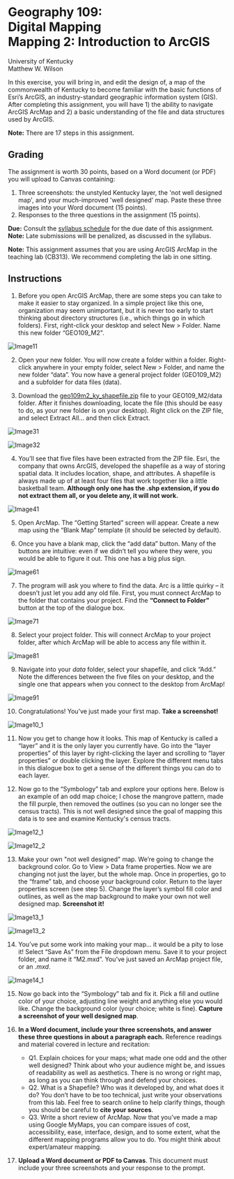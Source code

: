 # Geography 109:<br>Digital Mapping<br>Mapping 2: Introduction to ArcGIS

University of Kentucky
<br>Matthew W. Wilson

In this exercise, you will bring in, and edit the design of, a map of the commonwealth of Kentucky to become familiar with the basic functions of Esri’s ArcGIS, an industry-standard geographic information system (GIS). After completing this assignment, you will have 1) the ability to navigate ArcGIS ArcMap and 2) a basic understanding of the file and data structures used by ArcGIS.

**Note:** There are 17 steps in this assignment.

## Grading

The assignment is worth 30 points, based on a Word document (or PDF) you will upload to Canvas containing:
1. Three screenshots: the unstyled Kentucky layer, the 'not well designed map', and your much-improved 'well designed' map. Paste these three images into your Word document (15 points).
2. Responses to the three questions in the assignment (15 points).

**Due:** Consult the [syllabus schedule](../syllabus.md#viii-schedule) for the due date of this assignment. **Note:** Late submissions will be penalized, as discussed in the syllabus.

**Note:** This assignment assumes that you are using ArcGIS ArcMap in the teaching lab (CB313). We recommend completing the lab in one sitting.

## Instructions

1. Before you open ArcGIS ArcMap, there are some steps you can take to make it easier to stay organized. In a simple project like this one, organization may seem unimportant, but it is never too early to start thinking about directory structures (i.e., which things go in which folders). First, right-click your desktop and select New > Folder. Name this new folder “GEO109_M2".

![Image11](assets/images/11.jpg)

2. Open your new folder. You will now create a folder within a folder. Right-click anywhere in your empty folder, select New > Folder, and name the new folder “data”. You now have a general project folder (GEO109_M2) and a subfolder for data files (data).

3. Download the [geo109m2_ky_shapefile.zip](assets/data/geo109m2_ky_shapefile.zip) file to your GEO109_M2/data folder. After it finishes downloading, locate the file (this should be easy to do, as your new folder is on your desktop). Right click on the ZIP file, and select Extract All... and then click Extract.

![Image31](assets/images/31.jpg)

![Image32](assets/images/32.jpg)

4. You’ll see that five files have been extracted from the ZIP file. Esri, the company that owns ArcGIS, developed the shapefile as a way of storing spatial data. It includes location, shape, and attributes. A shapefile is always made up of at least four files that work together like a little basketball team. **Although only one has the .shp extension, if you do not extract them all, or you delete any, it will not work.**

![Image41](assets/images/41.jpg)

5. Open ArcMap. The “Getting Started” screen will appear. Create a new map using the “Blank Map” template (it should be selected by default).

6. Once you have a blank map, click the “add data” button. Many of the buttons are intuitive: even if we didn’t tell you where they were, you would be able to figure it out. This one has a big plus sign.

![Image61](assets/images/61.jpg)

7. The program will ask you where to find the data. Arc is a little quirky – it doesn’t just let you add any old file. First, you must connect ArcMap to the folder that contains your project. Find the **“Connect to Folder”** button at the top of the dialogue box.

![Image71](assets/images/71.jpg)

8. Select your project folder. This will connect ArcMap to your project folder, after which ArcMap will be able to access any file within it.

![Image81](assets/images/81.jpg)

9. Navigate into your _data_ folder, select your shapefile, and click “Add.” Note the differences between the five files on your desktop, and the single one that appears when you connect to the desktop from ArcMap!

![Image91](assets/images/91.jpg)

10. Congratulations! You’ve just made your first map. **Take a screenshot!**

![Image10_1](assets/images/10_1.jpg)

11. Now you get to change how it looks. This map of Kentucky is called a “layer” and it is the only layer you currently have. Go into the “layer properties” of this layer by right-clicking the layer and scrolling to “layer properties” or double clicking the layer. Explore the different menu tabs in this dialogue box to get a sense of the different things you can do to each layer.

12. Now go to the “Symbology” tab and explore your options here. Below is an example of an odd map choice; I chose the mangrove pattern, made the fill purple, then removed the outlines (so you can no longer see the census tracts). This is not well designed since the goal of mapping this data is to see and examine Kentucky's census tracts.

![Image12_1](assets/images/12_1.jpg)

![Image12_2](assets/images/12_2.jpg)

13. Make your own "not well designed" map. We’re going to change the background color. Go to View > Data frame properties. Now we are changing not just the layer, but the whole map. Once in properties, go to the “frame” tab, and choose your background color. Return to the layer properties screen (see step 5). Change the layer’s symbol fill color and outlines, as well as the map background to make your own not well designed map. **Screenshot it!**

![Image13_1](assets/images/13_1.jpg)

![Image13_2](assets/images/13_2.jpg)

14. You’ve put some work into making your map... it would be a pity to lose it! Select “Save As” from the File dropdown menu. Save it to your project folder, and name it “M2.mxd”. You’ve just saved an ArcMap project file, or an _.mxd_.

![Image14_1](assets/images/14_1.jpg)

15. Now go back into the “Symbology” tab and fix it. Pick a fill and outline color of your choice, adjusting line weight and anything else you would like. Change the background color (your choice; white is fine). **Capture a screenshot of your well designed map**.

16. **In a Word document, include your three screenshots, and answer these three questions in about a paragraph each.** Reference readings and material covered in lecture and recitation:

	* Q1. Explain choices for your maps; what made one odd and the other well designed? Think about who your audience might be, and issues of readability as well as aesthetics. There is no wrong or right map, as long as you can think through and defend your choices.
	* Q2. What is a Shapefile? Who was it developed by, and what does it do? You don’t have to be too technical, just write your observations from this lab. Feel free to search online to help clarify things, though you should be careful to **cite your sources**.
	* Q3. Write a short review of ArcMap. Now that you’ve made a map using Google MyMaps, you can compare issues of cost, accessibility, ease, interface, design, and to some extent, what the different mapping programs allow you to do. You might think about expert/amateur mapping.

17. **Upload a Word document or PDF to Canvas**. This document must include your three screenshots and your response to the prompt.

